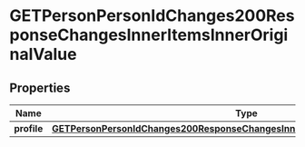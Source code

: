 

# GETPersonPersonIdChanges200ResponseChangesInnerItemsInnerOriginalValue


## Properties

| Name | Type | Description | Notes |
|------------ | ------------- | ------------- | -------------|
|**profile** | [**GETPersonPersonIdChanges200ResponseChangesInnerItemsInnerOriginalValueProfile**](GETPersonPersonIdChanges200ResponseChangesInnerItemsInnerOriginalValueProfile.md) |  |  [optional] |



